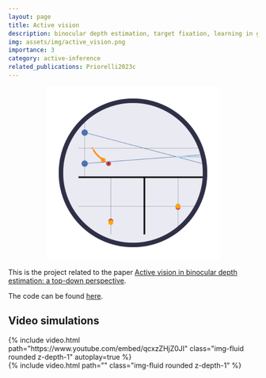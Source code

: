 ```yaml
---
layout: page
title: Active vision
description: binocular depth estimation, target fixation, learning in goal-directed behavior
img: assets/img/active_vision.png
importance: 3
category: active-inference
related_publications: Priorelli2023c
---
```


<p align="center">
  <img src="/assets/img/active_vision.png">
</p>

This is the project related to the paper [Active vision in binocular depth estimation: a top-down perspective](https://www.mdpi.com/2313-7673/8/5/445).

The code can be found [here](https://github.com/priorelli/active-vision).

## Video simulations

<div class="row mt-3">
    <div class="col-sm mt-3 mt-md-0">
        {% include video.html path="https://www.youtube.com/embed/qcxzZHjZ0JI" class="img-fluid rounded z-depth-1" autoplay=true %}
    </div>
    <div class="col-sm mt-3 mt-md-0">
        {% include video.html path="" class="img-fluid rounded z-depth-1" %}
    </div>
</div>
<div class="caption">
</div>

